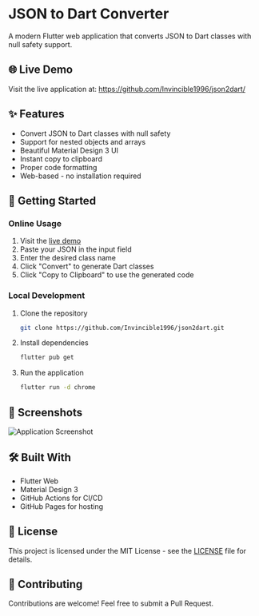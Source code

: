 # JSON to Dart Converter

A modern Flutter web application that converts JSON to Dart classes with null safety support.

## 🌐 Live Demo
Visit the live application at: https://github.com/Invincible1996/json2dart/
## ✨ Features
- Convert JSON to Dart classes with null safety
- Support for nested objects and arrays
- Beautiful Material Design 3 UI
- Instant copy to clipboard
- Proper code formatting
- Web-based - no installation required

## 🚀 Getting Started

### Online Usage
1. Visit the [live demo](https://github.com/Invincible1996/json2dart/)
2. Paste your JSON in the input field
3. Enter the desired class name
4. Click "Convert" to generate Dart classes
5. Click "Copy to Clipboard" to use the generated code

### Local Development
1. Clone the repository
   ```bash
   git clone https://github.com/Invincible1996/json2dart.git
   ```
2. Install dependencies
   ```bash
   flutter pub get
   ```
3. Run the application
   ```bash
   flutter run -d chrome
   ```

## 📸 Screenshots
![Application Screenshot](https://user-images.githubusercontent.com/22675676/133562214-51beb732-122c-4da3-9417-731d3dc9770f.png)

## 🛠️ Built With
- Flutter Web
- Material Design 3
- GitHub Actions for CI/CD
- GitHub Pages for hosting

## 📄 License
This project is licensed under the MIT License - see the [LICENSE](LICENSE) file for details.

## 🤝 Contributing
Contributions are welcome! Feel free to submit a Pull Request.
